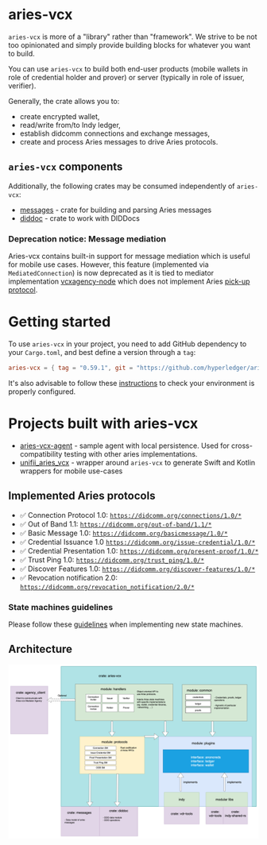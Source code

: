 # aries-vcx
`aries-vcx` is more of a "library" rather than "framework". We strive to be not too
opinionated and simply provide building blocks for whatever you want to build.

You can use `aries-vcx` to build both end-user products (mobile wallets in role of credential
holder and prover) or server (typically in role of issuer, verifier).

Generally, the crate allows you to:
- create encrypted wallet,
- read/write from/to Indy ledger,
- establish didcomm connections and exchange messages,
- create and process Aries messages to drive Aries protocols.

## `aries-vcx` components
Additionally, the following crates may be consumed independently of `aries-vcx`:
- [messages](../messages) - crate for building and parsing Aries messages
- [diddoc](../diddoc) - crate to work with DIDDocs

### Deprecation notice: Message mediation
Aries-vcx contains built-in support for message mediation which is useful for mobile use cases. However,
this feature (implemented via `MediatedConnection`) is now deprecated as it is tied to mediator
implementation [vcxagency-node](https://github.com/AbsaOSS/vcxagencynode) which does not implement
Aries [pick-up protocol](https://github.com/hyperledger/aries-rfcs/tree/main/features/0685-pickup-v2).

# Getting started
To use `aries-vcx` in your project, you need to add GitHub dependency to your `Cargo.toml`, and best
define a version through a `tag`:
```toml
aries-vcx = { tag = "0.59.1", git = "https://github.com/hyperledger/aries-vcx" }
```
It's also advisable to follow these [instructions](TUTORIAL.md) to check your environment is properly configured.

# Projects built with aries-vcx
- [aries-vcx-agent](../agents/rust/aries-vcx-agent) - sample agent with local persistence. Used for cross-compatibility testing with other aries implementations.
- [unifii_aries_vcx](../uniffi_aries_vcx) - wrapper around `aries-vcx` to generate Swift and Kotlin wrappers for mobile use-cases

## Implemented Aries protocols
* ✅ Connection Protocol 1.0: [`https://didcomm.org/connections/1.0/*`](https://github.com/hyperledger/aries-rfcs/tree/master/features/0160-connection-protocol)
* ✅ Out of Band 1.1: [`https://didcomm.org/out-of-band/1.1/*`](https://github.com/hyperledger/aries-rfcs/blob/main/features/0434-outofband)
* ✅ Basic Message 1.0: [`https://didcomm.org/basicmessage/1.0/*`](https://github.com/hyperledger/aries-rfcs/tree/master/features/0095-basic-message)
* ✅ Credential Issuance 1.0 [`https://didcomm.org/issue-credential/1.0/*`](https://github.com/hyperledger/aries-rfcs/blob/master/features/0036-issue-credential)
* ✅ Credential Presentation 1.0: [`https://didcomm.org/present-proof/1.0/*`](https://github.com/hyperledger/aries-rfcs/tree/master/features/0037-present-proof)
* ✅ Trust Ping 1.0: [`https://didcomm.org/trust_ping/1.0/*`](https://github.com/hyperledger/aries-rfcs/blob/master/features/0048-trust-ping/README.md)
* ✅ Discover Features 1.0: [`https://didcomm.org/discover-features/1.0/*`](https://github.com/hyperledger/aries-rfcs/tree/master/features/0031-discover-features)
* ✅ Revocation notification 2.0: [`https://didcomm.org/revocation_notification/2.0/*`](https://github.com/hyperledger/aries-rfcs/tree/master/features/0031-discover-features)

### State machines guidelines
Please follow these [guidelines](./docs/guidelines.md) when implementing new state machines.

## Architecture

<img alt="AriesVCX architecture diagram" src="../docs/architecture/architecture_230104_ariesvcx.png"/>
